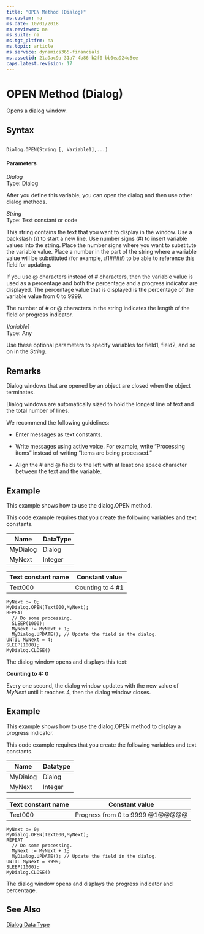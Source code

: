 ```yaml
---
title: "OPEN Method (Dialog)"
ms.custom: na
ms.date: 10/01/2018
ms.reviewer: na
ms.suite: na
ms.tgt_pltfrm: na
ms.topic: article
ms.service: dynamics365-financials
ms.assetid: 21a9ac9a-31a7-4b86-b2f0-bb0ea924c5ee
caps.latest.revision: 17
---
```


 

# OPEN Method (Dialog)
Opens a dialog window.  
  
## Syntax  
  
```  
  
Dialog.OPEN(String [, Variable1],...)  
```  
  
#### Parameters  
 *Dialog*  
 Type: Dialog  
  
 After you define this variable, you can open the dialog and then use other dialog methods.  
  
 *String*  
 Type: Text constant or code  
  
 This string contains the text that you want to display in the window. Use a backslash \(\\\) to start a new line. Use number signs \(\#\) to insert variable values into the string. Place the number signs where you want to substitute the variable value. Place a number in the part of the string where a variable value will be substituted \(for example, \#1\#\#\#\#\) to be able to reference this field for updating.  
  
 If you use @ characters instead of \# characters, then the variable value is used as a percentage and both the percentage and a progress indicator are displayed. The percentage value that is displayed is the percentage of the variable value from 0 to 9999.  
  
 The number of \# or @ characters in the string indicates the length of the field or progress indicator.  
  
 <!--NAV You can update the fields using the [UPDATE Method \(Dialog\)](devenv-UPDATE-Method-Dialog.md) or by letting the user edit the values.-->  
  
 *Variable1*  
 Type: Any  
  
 Use these optional parameters to specify variables for field1, field2, and so on in the *String*.  
  
## Remarks  
 Dialog windows that are opened by an object are closed when the object terminates.  
  
 Dialog windows are automatically sized to hold the longest line of text and the total number of lines.  
  
 We recommend the following guidelines:  
  
-   Enter messages as text constants.  
  
-   Write messages using active voice. For example, write “Processing items” instead of writing “Items are being processed.”  
  
-   Align the \# and @ fields to the left with at least one space character between the text and the variable.  
  
## Example  
 This example shows how to use the dialog.OPEN method.  
  
 This code example requires that you create the following variables and text constants.  
  
|Name|DataType|  
|----------|--------------|  
|MyDialog|Dialog|  
|MyNext|Integer|  
  
|Text constant name|Constant value|  
|------------------------|--------------------|  
|Text000|Counting to 4 \#1|  
  
```  
MyNext := 0;  
MyDialog.OPEN(Text000,MyNext);  
REPEAT  
  // Do some processing.  
  SLEEP(1000);  
  MyNext := MyNext + 1;  
  MyDialog.UPDATE(); // Update the field in the dialog.  
UNTIL MyNext = 4;  
SLEEP(1000);  
MyDialog.CLOSE()  
```  
  
 The dialog window opens and displays this text:  
  
 **Counting to 4: 0**  
  
 Every one second, the dialog window updates with the new value of *MyNext* until it reaches 4, then the dialog window closes.  
  
## Example  
 This example shows how to use the dialog.OPEN method to display a progress indicator.  
  
 This code example requires that you create the following variables and text constants.  
  
|Name|Datatype|  
|----------|--------------|  
|MyDialog|Dialog|  
|MyNext|Integer|  
  
|Text constant name|Constant value|  
|------------------------|--------------------|  
|Text000|Progress from 0 to 9999 @1@@@@@|  
  
```  
MyNext := 0;  
MyDialog.OPEN(Text000,MyNext);  
REPEAT  
  // Do some processing.  
  MyNext := MyNext + 1;  
  MyDialog.UPDATE(); // Update the field in the dialog.  
UNTIL MyNext = 9999;  
SLEEP(1000);  
MyDialog.CLOSE()  
```  
  
 The dialog window opens and displays the progress indicator and percentage.  
  
## See Also  
 [Dialog Data Type](../datatypes/devenv-Dialog-Data-Type.md)